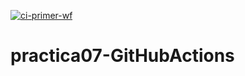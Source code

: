 [![ci-primer-wf](https://github.com/vncgabriel/practica07-GitHubActions/actions/workflows/ci-primer-wf.yml/badge.svg)](https://github.com/vncgabriel/practica07-GitHubActions/actions/workflows/ci-primer-wf.yml)
# practica07-GitHubActions
